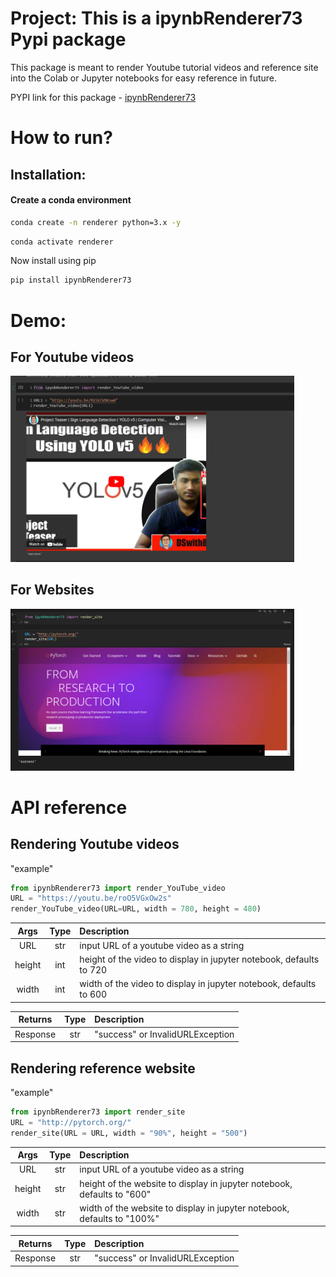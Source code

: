 # Project: This is a ipynbRenderer73 Pypi package

This package is meant to render Youtube tutorial videos and reference site into the Colab or Jupyter notebooks for easy reference in future.

PYPI link for this package - [ipynbRenderer73](https://pypi.org/project/ipynbRenderer73/)

# How to run?
## Installation:

#### Create a conda environment

```bash
conda create -n renderer python=3.x -y
```

```bash
conda activate renderer
```

Now install using pip

```bash
pip install ipynbRenderer73
```


# Demo:
## For Youtube videos
<img src="docs/img/1.png" alt="workflow" width="90%">

## For Websites
<img src="docs/img/2.png" alt="workflow" width="90%">


# API reference

## Rendering Youtube videos

"example"

```python
from ipynbRenderer73 import render_YouTube_video
URL = "https://youtu.be/roO5VGxOw2s"
render_YouTube_video(URL=URL, width = 780, height = 480)
```

| Args   | Type | Description | 
|:--------:|:------:|:-------|
| URL    | str |input URL of a youtube video as a string |
| height | int |height of the video to display in jupyter notebook, defaults to 720 |
| width  | int |width of the video to display in jupyter notebook, defaults to 600 | 

| Returns   |Type | Description | 
|:--------:|:--------:|:-----|
| Response    |  str   | "success" or InvalidURLException       |


## Rendering reference website

"example"
  
```python
from ipynbRenderer73 import render_site
URL = "http://pytorch.org/"
render_site(URL = URL, width = "90%", height = "500")
```

| Args   | Type | Description | 
|:--------:|:------:|:-------|
| URL    | str |input URL of a youtube video as a string |
| height | str |height of the website to display in jupyter notebook, defaults to "600" |
| width  | str |width of the website to display in jupyter notebook, defaults to "100%" | 

| Returns   |Type | Description | 
|:--------:|:--------:|:-----|
| Response    |  str   | "success" or InvalidURLException       |







